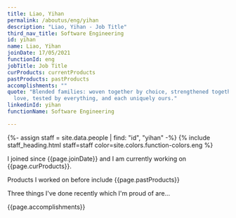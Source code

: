 ```yaml
---
title: Liao, Yihan
permalink: /aboutus/eng/yihan
description: "Liao, Yihan - Job Title"
third_nav_title: Software Engineering
id: yihan
name: Liao, Yihan
joinDate: 17/05/2021
functionId: eng
jobTitle: Job Title
curProducts: currentProducts
pastProducts: pastProducts
accomplishments: ""
quote: "Blended families: woven together by choice, strengthened together by
  love, tested by everything, and each uniquely ours."
linkedinId: yihan
functionName: Software Engineering

---
```


{%- assign staff = site.data.people | find: "id", "yihan" -%}
{% include staff_heading.html staff=staff color=site.colors.function-colors.eng %}

<p>I joined since {{page.joinDate}} and I am currently working on {{page.curProducts}}.</p>

<p>Products I worked on before include {{page.pastProducts}}</p>

<p>Three things I've done recently which I'm proud of are...</p>
{{page.accomplishments}}
